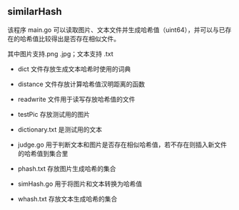 ## similarHash

该程序 main.go 可以读取图片、文本文件并生成哈希值（uint64），并可以与已存在的哈希值比较得出是否存在相似文件。

其中图片支持.png .jpg；文本支持 .txt

* dict 文件存放生成文本哈希时使用的词典

* distance 文件存放计算哈希值汉明距离的函数

* readwrite 文件用于读写存放哈希值的文件

* testPic 存放测试用的图片

* dictionary.txt 是测试用的文本

* judge.go 用于判断文本和图片是否存在相似哈希值，若不存在则插入新文件的哈希值到集合里

* phash.txt 存放图片生成哈希的集合

* simHash.go 用于将图片和文本转换为哈希值

* whash.txt 存放文本生成哈希的集合
